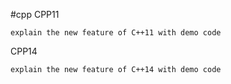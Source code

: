 #cpp
  CPP11  
  
    explain the new feature of C++11 with demo code
    
  CPP14
  
    explain the new feature of C++14 with demo code
